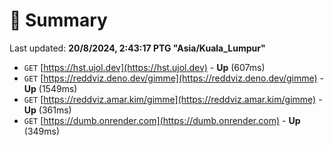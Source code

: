 # 📖 Summary
Last updated: **20/8/2024, 2:43:17 PTG "Asia/Kuala_Lumpur"**

- `GET` [https://hst.ujol.dev](https://hst.ujol.dev) - **Up** (607ms)
- `GET` [https://reddviz.deno.dev/gimme](https://reddviz.deno.dev/gimme) - **Up** (1549ms)
- `GET` [https://reddviz.amar.kim/gimme](https://reddviz.amar.kim/gimme) - **Up** (361ms)
- `GET` [https://dumb.onrender.com](https://dumb.onrender.com) - **Up** (349ms)
